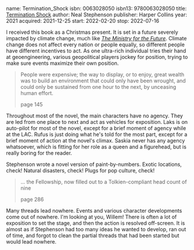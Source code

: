 name: Termination_Shock
isbn: 0063028050
isbn13: 9780063028050
title: [Termination Shock](https://www.amazon.com/dp/0063028050)
author: Neal Stephenson
publisher: Harper Collins
year: 2021
acquired: 2021-12-25
start: 2022-02-20
stop: 2022-07-16

I received this book as a Christmas present.  It is set in a future severely
impacted by climate change, much like
[_The Ministry for the Future_](#The_Ministry_for_the_Future).  Climate change
does not affect every nation or people equally, so different people have
different incentives to act.  As one ultra-rich individual tries their hand at
geoengineering, various geopolitical players jockey for position, trying to make
sure events maximize their own position.

> People were expensive; the way to display, or to enjoy, great wealth was to
> build an environment that could only have been wrought, and could only be
> sustained from one hour to the next, by unceasing human effort.
> <footer>page 145</footer>

Throughout most of the novel, the main characters have no agency.  They are led
from one place to next and act as vehicles for exposition.  Laks is on
auto-pilot for most of the novel, except for a brief moment of agency while at
the LAC.  Rufus is just doing what he's told for the most part, except for a
brief moment of action at the novel's climax.  Saskia never has any agency
whatsoever, which is fitting for her role as a queen and a figurehead, but is
really boring for the reader.

Stephenson wrote a novel version of paint-by-numbers.  Exotic locations, check!
Natural disasters, check!  Plugs for pop culture, check!

> ... the Fellowship, now filled out to a Tolkien-compliant head count of nine
> <footer>page 286</footer>

Many threads lead nowhere.  Events and various character developments come out
of nowhere.  I'm looking at you, Willem!  There is often a lot of exposition to
set the stage, and then the action is resolved off-screen.  It is almost as if
Stephenson had too many ideas he wanted to develop, ran out of time, and forgot
to clean the partial threads that had been started but would lead nowhere.
